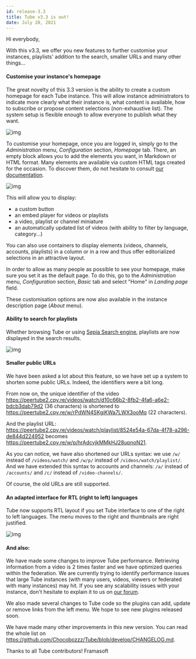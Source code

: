 ```yaml
---
id: release-3.3
title: Tube v3.3 is out!
date: July 20, 2021
---
```


Hi everybody,

With this v3.3, we offer you new features to further customise your instances, playlists' addition to the search, smaller URLs and many other things...

#### Customise your instance's homepage

The great novelty of this 3.3 version is the ability to create a custom homepage for each Tube instance. This will allow instance administrators to indicate more clearly what their instance is, what content is available, how to subscribe or propose content selections (non-exhaustive list). The system setup is flexible enough to allow everyone to publish what they want.

![img](/img/news/release-3.3/en/EN-homepage-900px.png "the homepage created on our test instance")

To customise your homepage, once you are logged in, simply go to the *Administration* menu, *Configuration* section, *Homepage* tab. There, an empty block allows you to add the elements you want, in Markdown or HTML format. Many elements are available via custom HTML tags created for the occasion. To discover them, do not hesitate to consult [our documentation](https://tube.docs.imzqqq.top/api-custom-client-markup).

![img](/img/news/release-3.3/en/EN-admin-homepage.png "code corresponding to the homepage displayed above")

This will allow you to display:
  * a custom button
  * an embed player for videos or playlists
  * a video, playlist or channel miniature
  * an automatically updated list of videos (with ability to filter by language, category...)

You can also use containers to display elements (videos, channels, accounts, playlists) in a column or in a row and thus offer editorialized selections in an attractive layout.

In order to allow as many people as possible to see your homepage, make sure you set it as the default page. To do this, go to the *Administration* menu, *Configuration* section, *Basic* tab and select "Home" in *Landing page* field.

These customisation options are now also available in the instance description page (*About* menu).

#### Ability to search for playlists

Whether browsing Tube or using [Sepia Search engine](https://sepiasearch.org/), playlists are now displayed in the search results.

![img](/img/news/release-3.3/en/EN-playlists-dans-SepiaSearch.png)

#### Smaller public URLs

We have been asked a lot about this feature, so we have set up a system to shorten some public URLs. Indeed, the identifiers were a bit long.

From now on, the unique identifier of the video https://peertube2.cpy.re/videos/watch/d10c66b2-8fb2-4fa6-a6e2-bdcb3dab79d2 (36 characters) is shortened to https://peertube2.cpy.re/w/rPdWN4SKgiKWa7LWX3ooMq (22 characters).

And the playlist URL: https://peertube2.cpy.re/videos/watch/playlist/8524e54a-67da-4f78-a296-de844d224952 becomes https://peertube2.cpy.re/w/p/hrAdcvjkMMkHJ28upnoN21.

As you can notice, we have also shortened our URLs syntax: we use `/w/` instead of `/videos/watch/` and `/w/p/` instead of `/videos/watch/playlist/`. And we have extended this syntax to accounts and channels: `/a/` instead of `/accounts/` and `/c/` instead of `/video-channels/`.

Of course, the old URLs are still supported.

#### An adapted interface for RTL (right to left) languages

Tube now supports RTL layout if you set Tube interface to one of the right to left languages. The menu moves to the right and thumbnails are right justified.

![img](/img/news/release-3.3/en/FR-RTL-arabe.png)


#### And also:

We have made some changes to improve Tube performance. Retrieving information from a video is 2 times faster and we have optimized queries within the federation. We are currently trying to identify performance issues that large Tube instances (with many users, videos, viewers or federated with many instances) may hit. If you see any scalability issues with your instance, don't hesitate to explain it to us on [our forum](https://framacolibri.org/c/tube/38).

We also made several changes to Tube code so the plugins can add, update or remove links from the left menu. We hope to see new plugins released soon.

We have made many other improvements in this new version. You can read the whole list on https://github.com/Chocobozzz/Tube/blob/develop/CHANGELOG.md.

Thanks to all Tube contributors!
Framasoft
